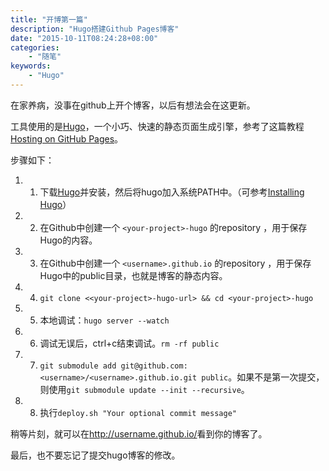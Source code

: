 ```yaml
---
title: "开博第一篇"
description: "Hugo搭建Github Pages博客"
date: "2015-10-11T08:24:28+08:00"
categories: 
    - "随笔"
keywords:
    - "Hugo"
---
```


在家养病，没事在github上开个博客，以后有想法会在这更新。

工具使用的是[Hugo](https://gohugo.io)，一个小巧、快速的静态页面生成引擎，参考了这篇教程[Hosting on GitHub Pages](https://gohugo.io/tutorials/github-pages-blog/)。

步骤如下：

1. 1. 下载[Hugo][]并安装，然后将hugo加入系统PATH中。（可参考[Installing Hugo][]）
2. 2. 在Github中创建一个 `<your-project>-hugo` 的repository ，用于保存Hugo的内容。
3. 3. 在Github中创建一个 `<username>.github.io` 的repository ，用于保存Hugo中的public目录，也就是博客的静态内容。
4. 4. `git clone <<your-project>-hugo-url> && cd <your-project>-hugo`
5. 5. 本地调试：`hugo server --watch`
6. 6. 调试无误后，ctrl+c结束调试。`rm -rf public`
7. 7. `git submodule add git@github.com:<username>/<username>.github.io.git public`。如果不是第一次提交，则使用`git submodule update --init --recursive`。
8. 8. 执行`deploy.sh "Your optional commit message"`

稍等片刻，就可以在<http://username.github.io/>看到你的博客了。

最后，也不要忘记了提交hugo博客的修改。


[Hugo]: https://github.com/spf13/hugo/releases/latest
[Installing Hugo]: https://gohugo.io/overview/installing/